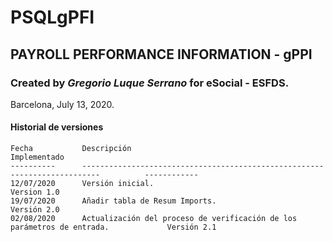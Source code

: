 # PSQLgPFI
## PAYROLL PERFORMANCE INFORMATION - gPPI
### Created by *Gregorio Luque Serrano* for eSocial - ESFDS.
Barcelona, July 13, 2020.

#### Historial de versiones

    Fecha           Descripción                                                                         Implementado
    ----------      --------------------------------------------------------------------------          ------------
    12/07/2020      Versión inicial.                                                                    Version 1.0
    19/07/2020      Añadir tabla de Resum Imports.                                                      Versión 2.0
    02/08/2020      Actualización del proceso de verificación de los parámetros de entrada.             Versión 2.1